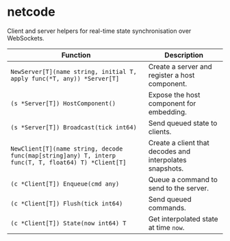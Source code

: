 # netcode

Client and server helpers for real-time state synchronisation over WebSockets.

| Function | Description |
| --- | --- |
| `NewServer[T](name string, initial T, apply func(*T, any)) *Server[T]` | Create a server and register a host component. |
| `(s *Server[T]) HostComponent()` | Expose the host component for embedding. |
| `(s *Server[T]) Broadcast(tick int64)` | Send queued state to clients. |
| `NewClient[T](name string, decode func(map[string]any) T, interp func(T, T, float64) T) *Client[T]` | Create a client that decodes and interpolates snapshots. |
| `(c *Client[T]) Enqueue(cmd any)` | Queue a command to send to the server. |
| `(c *Client[T]) Flush(tick int64)` | Send queued commands. |
| `(c *Client[T]) State(now int64) T` | Get interpolated state at time `now`. |

